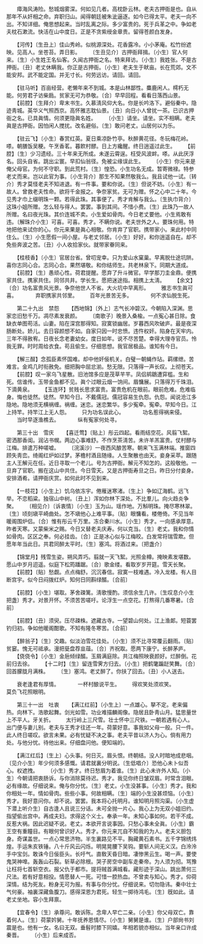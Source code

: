 <!-- { "loadSidebar": true } -->
　　瘴海风涛险。愁城烟雾深。何如见几者。高枕卧云林。老夫古押衙是也。自从那年不从奸相之命。弃职归山。闻得朝廷被朱泚逼逐。如今已得太平。老夫一向不出。不知详细。俺思想起来。当时乱离之际。多少富贵的。死于兵革之中。争如老夫枕石漱流。快活在山中度日。正是不贪紫绶金章贵。留得苍颜白发身。 

　　【河传】〔生丑上〕佳山秀岭。似桃源深处。花香露冷。小小茅庵。松竹纷遮映。见高人。坐苍苔。弄日影。 
　　〔生丑见介〕古押衙拜揖。〔小生〕官人何来。〔生〕小生姓王名仙客。久闻古押衙之名。特来拜访。〔小生〕我姓张。不是古押衙。〔丑〕老丈休瞒我。你正是古押衙。〔小生〕老夫生于畎亩。长在荒郊。文不能安邦。武不能定国。并无寸长。何劳远访。请回。请回。 

　　【驻马听】百亩经营。老懒年来不到城。本是山林鄙性。麋鹿闲人。樗朽无能。何劳君子访柴扃。贫家无可为恭敬。〔合〕早早回程。看看日落西山景。 
　　【前腔】〔生拜介〕卑末书生。久慕淸风仰大名。你是长吟洛下。避俗秦中。隐迹靑城。英华义气照西京。高怀雅志耽仙景。〔丑〕向日小人曾扰一茶。已识古押衙之名。已具眞情。何须更隐眞名姓。 
　　〔小生〕请坐。请坐。实不相瞒。老夫眞是古押衙。因怕闲人搅扰。改名避俗。〔生〕敢问老丈。山居何以为乐。 

　　【驻云飞】〔小生〕春赏红英。夏日乘凉卧竹亭。秋醉黄花径。冬玩梅花岭。嗏。朝膳饭吴粳。午烹香茗。暮飮村醪。日上方纔醒。终日逍遥过此生。 
　　【前腔】〔生〕少习遗经。三十年来无所成。未遂云霄逞。枉受风波衅。嗏。从此厌浮名。回头自省。跳出尘寰。早扣仙翁径。免被尘缘误此生。 
　　〔小生〕你元来是俺父母官。为何不守职。到此荒村。〔生〕惶恐。小生功名无成。暂寄微禄。特参老丈而来。岂以此官为事。〔小生背介〕那生不知果然敬我么。我且试他一试。〔转介〕秀才莫怪老夫不知进退。有一件事。要和你说。〔生〕但说不妨。〔小生〕有一故人。曾救老夫性命。欲将千金报之。争奈家贫。无可为赠。怀之心中二十年。今见秀才巾上缀明珠一颗。若得此珠。其事便了。秀才肯解与我么。〔生执巾背介〕这珠小姐所赠。怎么轻与得人。罢罢。事到其间。不惜小费。〔生〕此珠乃一故人所赠。名曰夜光珠。其价连城不卖。小生爱如骨肉。今日老丈要他。小生焉敢有违。〔解珠介小生〕可喜。可喜。秀才。不瞒你说。老夫世外之人。要珠何用。特地把他来试你的心。你元来果是眞心相敬。你肯弃了官职。携带家小。来此村中同住么。〔生〕小生愿假一间小屋。与老丈邻居。〔小生〕好好。和你逍遥自在。却不免些奔波之苦。〔丑〕小人收拾家伙。就带家眷同来。 

　　【桂枝香】〔小生〕官居台省。曾叨宠幸。只为爱山水窠巢。早离脱仕途坑阱。喜你志同心合。志同心合。果然堪敬。和你结师生。共老林泉下。同期大道成。 
　　【前腔】〔生〕愚顽心性。荷君提醒。愿弃了升斗微官。早学那刀圭金鼎。便携家共住。携家共住。同邻共井。学长生。愿把迷途指。相携上太淸。 
　　【余文】〔合〕功名富贵风光景。争奈他世人不省。大火坑中早离形。 
　　雅志书生眞可喜。　　　　弃职携家共邻里。 
　　百年光景苦无多。　　　　何不求仙脱生死。 

　　第二十九出　禁怨 
　　【西地锦】〔外上〕志气长冲碧汉。今朝陷入深渊。思家恋旧愁千万。凋尽素发衰颜。 
　　〔南歌子〕晚景入桑楡。一点寃心甚日除。食缺衣单图苟活。山妻。陷在深宫那得知。寂寞锁幽居。岁暮西风吹破庐。最是夜深肠断处。娇儿。去日容颜想不如。自家只因一时忠愤。违忤权奸。陷身在天牢内。三年不得赦宥。日夜长念老妻幼女。度日如年。说不尽苦楚。幸得大理寺官员。怜我无罪。时时周给衣食。苟且偷生。仔细思想。我官居极品。谁知有今日。 

　　【解三酲】念孤臣素怀国难。却中他奸佞机关。白璧一朝蝇作玷。羁缧绁。苦难言。金鸡几时衔赦免。细把胸中屈忿湔。愁无限。只落得一声长叹。上彻苍天。 
　　【前腔】叹一家乌飞星散。旧池馆多应是茂草芉芉。凤侣鹓鶵遭穽槛。生和死。信谁传。玉带金鱼都不见。眞个过眼云烟一饷间。眉慵展。只落得万千珠泪。下滴黄泉。 
　　【玉连环】贫贱长思求富贵。富贵危机在眼前。眼前危难。危难临身。悔也徒然。徒然。早知今日。不戴儒冠。儒冠容易生仇怨。仇怨。闻说沧江多隐地。隐地须无横祸缠。祸缠。迷恋。迷恋繁华。多少寃牵。寃牵。早知今日。江上持竿。持竿江上无人怨。 
　　只为功名误此心。　　　　功名惹得祸来侵。 
　　当时早逐渔樵去。　　　　纵有寃家何处寻。 

　　第三十出　雪庆 
　　【喜迁莺】〔贴上〕彤云四起。看雨结空花。风翦飞絮。密洒那香闺。润沾书幌。两边心事难舒。不作烹茶淸苦。未许羊羔富贵。仗村醪与江梅。排遣万种嗟嘘。 
　　〔浣溪沙〕一夜西风酿苦寒。朝来飞玉满林端。推窗四顾失靑峦。绮阁红炉如过梦。茅檐村酒且随缘。人生聚散也由天。妾身采苹。跟随主人王解元在任。近日寻取一个老儿。号为古押衙。解元不知怎的。这般敬他。一旦弃了官职。搬在这山中共住。今日雪天。又是古押衙寿旦之日。昨日分付妾身。安排酒肴。请押衙庆赏。如何此时不见到来。 

　　【一枝花】〔小生上〕饥乌依冻宇。倦雁迷寒渚。〔生上〕争如辽海鹤。远飞举。不恋稻粱。独宿山中树。〔丑上〕浑如你林下深处。不比羣儿。向火趋炎争聚。 
　　〔相见介〕〔诉衷情〕〔小生〕玉为山。瑶作地。万斛明珠。掩尽寒林翠。〔生〕顷刻塡平崎曲处。怎不塡他心上难平事。〔贴〕眼慵看。楼倦倚。不见当年暖阁围炉侣。〔合〕惟有彤云千万里。冻合秦川水。〔小生〕秀才。一向感承厚意。昨者天寒。又蒙柴米之赐。今日又替老夫庆寿。何以克当。〔生〕老丈。我和你情如骨肉。区区之奉。何必挂齿。〔合〕正是冰心似与江梅皎。白发常将瑞雪欺。但愿年年当此日。共君同醉太平时。〔生〕塞鸿。将酒过来。〔把盏介〕 

　　【锦堂月】残雪生姿。朔风弄巧。翦就一天飞絮。光照金樽。掩映素发堪数。愿山中岁月迢遥。似庭下松筠蹯踞。〔合〕歌金缕。看取岁岁开筵。雪天长聚。 
　　【前腔】〔贴〕愁觑。点点梅舒。沉沉春信。寂寞一枝难遇。冷入龙楼。有人目断宫宇。似今日闷拨红炉。知何日同斟绿醑。〔合前〕 

　　【前腔】〔小生〕堪取。茅舍疎篱。淸歌慢酌。须信余生几许。〔生叹息介小生把盏〕秀才。对景开怀。不须苦苦嗟吁。论浮生一点空花。打熬得几番寒暑。〔合前〕 

　　【前腔】〔丑〕须臾。压尽疎株。遮藏古寺。一望碧山何处。江上渔郞。短蓑罢钓归初。争如他暖阁酣歌。不知有隆冬寒苦。〔合前〕 

　　【醉翁子】〔生〕交趣。似淡泊雪花佳处。〔小生〕须不比寻常覆云翻雨。〔贴〕贫窭。愧无可祗承。漫把甆盘荐韭葅。〔合〕齐祝取。愿两下康宁。长醉茅庐。 
　　【侥侥令】〔小生〕金巵倾绿醑。玉屑满庭除。共江梅照映衰颜好。烂醉倒。花前归去徐。 
　　【十二时】〔生〕留连雪霁方归去。〔小生〕把鹤氅蹁跹笑舞。〔合〕回首朦胧月满株。 
　　〔生〕塞鸿。老丈醉了。你扶了回去。〔丑〕小人送去。 

　　衰老逢君有厚情。　　　　一杯村酿说平生。 
　　得欢笑处须欢笑。　　　　莫负飞花照眼明。 

　　第三十一出　吐衷 
　　【满江红前】〔小生上〕一点雄心。拏不定。老来偏热。向林下。浩歌起舞。剑光如雪。功业难描麟阁像。隐居且卧靑山月。猛思量世上不平人。牙关折。 
　　太行岭上三尺雪。壮士怀中三尺铁。一朝若遇有心人。出门便与妻儿别。老夫与王秀才往还一年。荷蒙好意。事我如父母一般。只一件。此人终日嗟叹。欲言未果。必有忧疑不决之事。老夫平昔以济人为心。倘有用力处。与他分忧。待他出来。仔细盘问他。便知端的。 

　　【满江红后】〔生上〕心头事。何日灭。眉头恨。终朝结。没人时暗地成悲咽。〔见介小生〕年少何须多感慨。请君就裏分明说。〔生低唱介〕恐他心未卜似吾心。权遮拽。 
　　〔小生〕秀才。终日愁眉为着谁。〔生〕此心未许外人知。〔小生〕今朝请把衷肠诉。与你消除莫待迟。秀才。我见你终日皱双眉。时常含泪眼。必有缘故。仔细说来。俺与你分忧。〔生〕老丈。小生没甚事。〔小生〕秀才。我和你相处一年。情如骨肉。些些小事。何故相瞒。〔生〕端的小生没甚烦恼。〔小生〕秀才。我好意问你。却不说。罢罢。我本将心托明月。谁知明月照沟渠。〔小生虚下潜上听介生〕自古逢人且说三分话。未可全抛一片心。我心上为无双小姐旧约。指望偷出宫中。再成夫妇。求得这个义士。奉承一年。未知心事如何。若干不成。反惹大祸。因此迟疑不说。老丈。本欲开言说事因。只愁心事未全眞。〔小生〕霸王空有重瞳目。有眼何曾识好人。秀才。你元来兀自不知我的为人。老夫义胆包身。奇谋盖世。一点心常思济物。半生裏路见不平。胸藏黄石素书。五千字锦绣炜煌。手运朱亥铁锤。八十斤风云闪烁。明晃晃腰下吴钩。要斩人间无义汉。白泠泠手中宝剑。敢诛今日佞臣头。长吁气。直敎天昏日暗。凄惨黑云生。喝一声。要使鬼哭神嘷。轰轰山石裂。斩草必除根。哭子房空中副车走秦帝。为人须为彻。骂豫让枉将七首斩空衣。报父仇于都市。提将贼首满城看。藏形迹于深山。跳出萧何三尺法。若有好意相投。情愿替人一死。可惜一腔热血。不曾卖与知心。秀才。仰荷深情。结为死友。粉身无可为报。有事与你分忧。仔细说来。切勿隐讳。秦中壮士气何豪。袖裏深藏鱼腹刀。感得深恩为君死。轻生一掷待鸿毛。〔生〕旣如此。请老丈坐地。容小生拜禀。 

　　【宜春令】〔生〕承尊问。敢诉陈。念卑人早亡二亲。〔小生〕你父母双亡。靠着何人。〔生〕荷蒙妗舅。十年抚养恩情尽。〔小生〕舅舅是谁。〔生〕户部尙书刘震是也。他有一女。名曰无双。垂髫时膝下同嬉。年相若貌亦相似。当年亲口许成秦晋。 
　　〔小生〕后来成否。 

